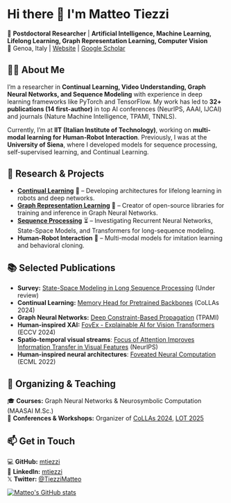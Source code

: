# Hi there 👋 I'm Matteo Tiezzi  

🔬 **Postdoctoral Researcher** | **Artificial Intelligence, Machine Learning, Lifelong Learning, Graph Representation Learning, Computer Vision**  
📍 Genoa, Italy | [Website](https://mtiezzi.github.io) | [Google Scholar](https://scholar.google.com/citations?user=HJ2TW1YAAAAJ)  

## 🧑‍💻 About Me  
I’m a researcher in **Continual Learning, Video Understanding, Graph Neural Networks, and Sequence Modeling** with experience in deep learning frameworks like PyTorch and TensorFlow. My work has led to **32+ publications (14 first-author)** in top AI conferences (NeurIPS, AAAI, IJCAI) and journals (Nature Machine Intelligence, TPAMI, TNNLS).  

Currently, I’m at **IIT (Italian Institute of Technology)**, working on **multi-modal learning for Human-Robot Interaction**. Previously, I was at the **University of Siena**, where I developed models for sequence processing, self-supervised learning, and Continual Learning.  

## 🚀 Research & Projects  
- **[Continual Learning](https://github.com/mtiezzi/continual_neural_unit)** 🧠 – Developing architectures for lifelong learning in robots and deep networks.  
- **[Graph Representation Learning](https://github.com/mtiezzi/torch_gnn)** 🔗 – Creator of open-source libraries for training and inference in Graph Neural Networks.  
- **[Sequence Processing](https://github.com/mtiezzi/memory_head)** ⏳ – Investigating Recurrent Neural Networks, State-Space Models, and Transformers for long-sequence modeling.  
- **Human-Robot Interaction** 🤖 – Multi-modal models for imitation learning and behavioral cloning.  


## 📚 Selected Publications  
- **Survey:** [State-Space Modeling in Long Sequence Processing](https://arxiv.org/abs/2406.09062) (Under review)  
- **Continual Learning:** [Memory Head for Pretrained Backbones](https://github.com/mtiezzi/memory_head) (CoLLAs 2024)  
- **Graph Neural Networks:** [Deep Constraint-Based Propagation](https://github.com/mtiezzi/torch_gnn) (TPAMI)  
- **Human-inspired XAI:** [FovEx - Explainable AI for Vision Transformers](https://github.com/mtiezzi/foveated_neural_computation) (ECCV 2024)
- **Spatio-temporal visual streams**: [Focus of Attention Improves Information Transfer in Visual Features](https://github.com/mtiezzi/foveated_neural_computation) (NeurIPS)
- **Human-inspired neural architectures**: [Foveated Neural Computation](https://github.com/mtiezzi/foveated_neural_computation) (ECML 2022)

## 📢 Organizing & Teaching  
🎓 **Courses:** Graph Neural Networks & Neurosymbolic Computation (MAASAI M.Sc.)  
🎤 **Conferences & Workshops:** Organizer of [CoLLAs 2024](https://lifelong-ml.cc/Conferences/2024), [LOT 2025](https://cai.diism.unisi.it/school/)  

## 📫 Get in Touch  
💻 **GitHub:** [mtiezzi](https://github.com/mtiezzi)  
🔗 **LinkedIn:** [mtiezzi](https://www.linkedin.com/in/mtiezzi)  
𝕏 **Twitter:** [@TiezziMatteo](https://twitter.com/TiezziMatteo)  


[![Matteo's GitHub stats](https://github-readme-stats.vercel.app/api?username=mtiezzi)](https://github.com/anuraghazra/github-readme-stats)
